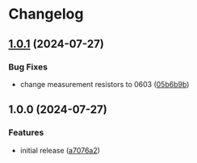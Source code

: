 # Changelog

## [1.0.1](https://github.com/Qeteshpony/BinaryVoltageIndicator/compare/v1.0.0...v1.0.1) (2024-07-27)


### Bug Fixes

* change measurement resistors to 0603 ([05b6b9b](https://github.com/Qeteshpony/BinaryVoltageIndicator/commit/05b6b9b6478d0bfc628f92969f97318b8e912318))

## 1.0.0 (2024-07-27)


### Features

* initial release ([a7076a2](https://github.com/Qeteshpony/BinaryVoltageIndicator/commit/a7076a26aa426776c41e3344da3115dd33cd4bca))
